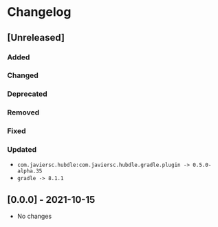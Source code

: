 # Changelog

## [Unreleased]

### Added

### Changed

### Deprecated

### Removed

### Fixed

### Updated

- `com.javiersc.hubdle:com.javiersc.hubdle.gradle.plugin -> 0.5.0-alpha.35`
- `gradle -> 8.1.1`

## [0.0.0] - 2021-10-15

- No changes
